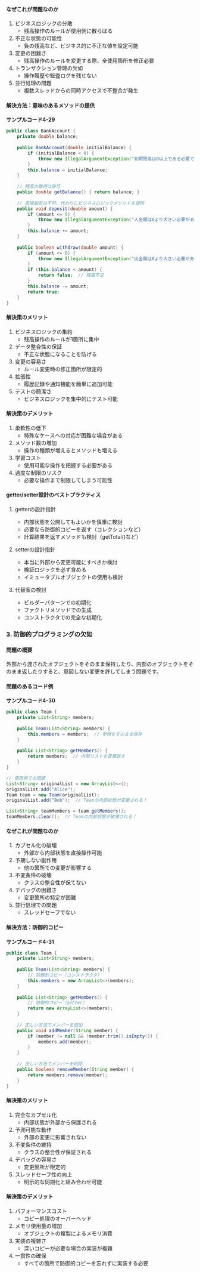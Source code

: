 <!-- 
校正チャンク情報
================
元ファイル: chapter04-classes-and-instances.md
チャンク: 9/11
行範囲: 1488 - 1680
作成日時: 2025-08-02 23:30:11

校正時の注意事項:
- 文章の流れは前後のチャンクを考慮してください
- このヘッダーとフッターは校正対象外です
- 校正が完了したらステータスを「completed」に変更してください
================
-->

#### なぜこれが問題なのか

1. ビジネスロジックの分散
    + 残高操作のルールが使用側に散らばる
2. 不正な状態の可能性
    + 負の残高など、ビジネス的に不正な値を設定可能
3. 変更の困難さ
    + 残高操作のルールを変更する際、全使用箇所を修正必要
4. トランザクション管理の欠如
    + 操作履歴や監査ログを残せない
5. 並行処理の問題
    + 複数スレッドからの同時アクセスで不整合が発生

#### 解決方法：意味のあるメソッドの提供
<span class="listing-number">**サンプルコード4-29**</span>

```java
public class BankAccount {
    private double balance;
    
    public BankAccount(double initialBalance) {
        if (initialBalance < 0) {
            throw new IllegalArgumentException("初期残高は0以上である必要です");
        }
        this.balance = initialBalance;
    }
    
    // 残高の取得は許可
    public double getBalance() { return balance; }
    
    // 直接設定は不可、代わりにビジネスロジックメソッドを提供
    public void deposit(double amount) {
        if (amount <= 0) {
            throw new IllegalArgumentException("入金額は0より大きい必要があります");
        }
        this.balance += amount;
    }
    
    public boolean withdraw(double amount) {
        if (amount <= 0) {
            throw new IllegalArgumentException("出金額は0より大きい必要があります");
        }
        if (this.balance < amount) {
            return false;  // 残高不足
        }
        this.balance -= amount;
        return true;
    }
}
```

#### 解決策のメリット

1. ビジネスロジックの集約
    + 残高操作のルールが1箇所に集中
2. データ整合性の保証
    + 不正な状態になることを防げる
3. 変更の容易さ
    + ルール変更時の修正箇所が限定的
4. 拡張性
    + 履歴記録や通知機能を簡単に追加可能
5. テストの簡潔さ
    + ビジネスロジックを集中的にテスト可能

#### 解決策のデメリット

1. 柔軟性の低下
    + 特殊なケースへの対応が困難な場合がある
2. メソッド数の増加
    + 操作の種類が増えるとメソッドも増える
3. 学習コスト
    + 使用可能な操作を把握する必要がある
4. 過度な制限のリスク
    + 必要な操作まで制限してしまう可能性

#### getter/setter設計のベストプラクティス

1. getterの設計指針
   - 内部状態を公開してもよいかを慎重に検討
   - 必要なら防御的コピーを返す（コレクションなど）
   - 計算結果を返すメソッドも検討（getTotal()など）

2. setterの設計指針
   - 本当に外部から変更可能にすべきか検討
   - 検証ロジックを必ず含める
   - イミュータブルオブジェクトの使用も検討

3. 代替案の検討
   - ビルダーパターンでの初期化
   - ファクトリメソッドでの生成
   - コンストラクタでの完全な初期化

### 3. 防御的プログラミングの欠如

#### 問題の概要
外部から渡されたオブジェクトをそのまま保持したり、内部のオブジェクトをそのまま返したりすると、意図しない変更を許してしまう問題です。

#### 問題のあるコード例

<span class="listing-number">**サンプルコード4-30**</span>

```java
public class Team {
    private List<String> members;
    
    public Team(List<String> members) {
        this.members = members;  // 参照をそのまま保存
    }
    
    public List<String> getMembers() {
        return members;  // 内部リストを直接返す
    }
}

// 使用例での問題
List<String> originalList = new ArrayList<>();
originalList.add("Alice");
Team team = new Team(originalList);
originalList.add("Bob");  // Teamの内部状態が変更される！

List<String> teamMembers = team.getMembers();
teamMembers.clear();  // Teamの内部状態が破壊される！
```

#### なぜこれが問題なのか

1. カプセル化の破壊
    + 外部から内部状態を直接操作可能
2. 予期しない副作用
    + 他の箇所での変更が影響する
3. 不変条件の破壊
    + クラスの整合性が保てない
4. デバッグの困難さ
    + 変更箇所の特定が困難
5. 並行処理での問題
    + スレッドセーフでない

#### 解決方法：防御的コピー

<span class="listing-number">**サンプルコード4-31**</span>

```java
public class Team {
    private List<String> members;
    
    public Team(List<String> members) {
        // 防御的コピー（コンストラクタ）
        this.members = new ArrayList<>(members);
    }
    
    public List<String> getMembers() {
        // 防御的コピー（getter）
        return new ArrayList<>(members);
    }
    
    // 正しい方法でメンバーを追加
    public void addMember(String member) {
        if (member != null && !member.trim().isEmpty()) {
            members.add(member);
        }
    }
    
    // 正しい方法でメンバーを削除
    public boolean removeMember(String member) {
        return members.remove(member);
    }
}
```

#### 解決策のメリット

1. 完全なカプセル化
    + 内部状態が外部から保護される
2. 予測可能な動作
    + 外部の変更に影響されない
3. 不変条件の維持
    + クラスの整合性が保証される
4. デバッグの容易さ
    + 変更箇所が限定的
5. スレッドセーフ性の向上
    + 明示的な同期化と組み合わせ可能

#### 解決策のデメリット

1. パフォーマンスコスト
    + コピー処理のオーバーヘッド
2. メモリ使用量の増加
    + オブジェクトの複製によるメモリ消費
3. 実装の複雑さ
    + 深いコピーが必要な場合の実装が複雑
4. 一貫性の確保
    + すべての箇所で防御的コピーを忘れずに実装する必要



<!-- 
================
チャンク 9/11 の終了
校正ステータス: [ ] 未完了 / [ ] 完了
================
-->
